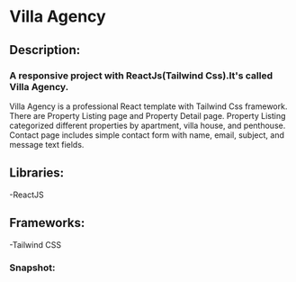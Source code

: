 # Villa Agency

## Description:
### A responsive project with ReactJs(Tailwind Css).It's called Villa Agency.
 Villa Agency is a professional React template with Tailwind Css framework. There are Property Listing page and Property Detail page. Property Listing categorized different properties by apartment, villa house, and penthouse. Contact page includes simple contact form with name, email, subject, and message text fields.

## Libraries:
-ReactJS

 ## Frameworks:
 -Tailwind CSS

 ### Snapshot:
